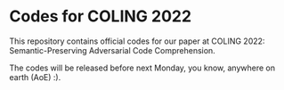 # Codes for COLING 2022
This repository contains official codes for our paper at COLING 2022: Semantic-Preserving Adversarial Code Comprehension.

The codes will be released before next Monday, you know, anywhere on earth (AoE) :).
